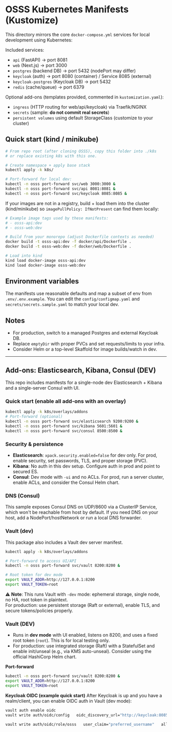 # OSSS Kubernetes Manifests (Kustomize)

This directory mirrors the core `docker-compose.yml` services for local development using Kubernetes:

Included services:
- `api` (FastAPI) -> port 8081
- `web` (Next.js) -> port 3000
- `postgres` (backend DB) -> port 5432 (nodePort may differ)
- `keycloak` (auth) -> port 8080 (container) / Service 8085 (external)
- `keycloak-postgres` (Keycloak DB) -> port 5432
- `redis` (cache/queue) -> port 6379

Optional add-ons (templates provided, commented in `kustomization.yaml`):
- `ingress` (HTTP routing for web/api/keycloak) via Traefik/NGINX
- `secrets` (sample: **do not commit real secrets**)
- `persistent volumes` using default StorageClass (customize to your cluster)

## Quick start (kind / minikube)

```bash
# From repo root (after cloning OSSS), copy this folder into ./k8s
# or replace existing k8s with this one.

# Create namespace + apply base stack
kubectl apply -k k8s/

# Port-forward for local dev:
kubectl -n osss port-forward svc/web 3000:3000 &
kubectl -n osss port-forward svc/api 8081:8081 &
kubectl -n osss port-forward svc/keycloak 8085:8085 &
```

If your images are not in a registry, build + load them into the cluster (kind/minikube) so `imagePullPolicy: IfNotPresent` can find them locally:

```bash
# Example image tags used by these manifests:
# - osss-api:dev
# - osss-web:dev

# Build from your monorepo (adjust Dockerfile contexts as needed)
docker build -t osss-api:dev -f docker/api/Dockerfile .
docker build -t osss-web:dev -f docker/web/Dockerfile .

# Load into kind
kind load docker-image osss-api:dev
kind load docker-image osss-web:dev
```

## Environment variables

The manifests use reasonable defaults and map a subset of env from `.env/.env.example`.
You can edit the `config/configmap.yaml` and `secrets/secrets.sample.yaml` to match your local dev.

## Notes

- For production, switch to a managed Postgres and external Keycloak DB.
- Replace `emptyDir` with proper PVCs and set requests/limits to your infra.
- Consider Helm or a top-level Skaffold for image builds/watch in dev.


---

## Add-ons: Elasticsearch, Kibana, Consul (DEV)

This repo includes manifests for a single-node dev Elasticsearch + Kibana and a single-server Consul with UI.

### Quick start (enable all add-ons with an overlay)
```bash
kubectl apply -k k8s/overlays/addons
# Port-forward (optional)
kubectl -n osss port-forward svc/elasticsearch 9200:9200 &
kubectl -n osss port-forward svc/kibana 5601:5601 &
kubectl -n osss port-forward svc/consul 8500:8500 &
```

### Security & persistence
- **Elasticsearch**: `xpack.security.enabled=false` for dev only. For prod, enable security, set passwords, TLS, and proper storage (PVC).
- **Kibana**: No auth in this dev setup. Configure auth in prod and point to secured ES.
- **Consul**: Dev mode with `-ui` and no ACLs. For prod, run a server cluster, enable ACLs, and consider the Consul Helm chart.

### DNS (Consul)
This sample exposes Consul DNS on UDP/8600 via a ClusterIP Service, which won't be reachable from host by default.
If you need DNS on your host, add a NodePort/hostNetwork or run a local DNS forwarder.



### Vault (dev)

This package also includes a Vault dev server manifest.

```bash
kubectl apply -k k8s/overlays/addons

# Port-forward to access UI/API
kubectl -n osss port-forward svc/vault 8200:8200 &

# Root token for dev mode
export VAULT_ADDR=http://127.0.0.1:8200
export VAULT_TOKEN=root
```

⚠️ **Note**: This runs Vault with `-dev` mode: ephemeral storage, single node, no HA, root token in plaintext.  
For production: use persistent storage (Raft or external), enable TLS, and secure tokens/policies properly.


### Vault (DEV)
- Runs in **dev mode** with UI enabled, listens on 8200, and uses a fixed root token (`root`). This is for local testing only.
- For production: use integrated storage (Raft) with a StatefulSet and enable init/unseal (e.g., via KMS auto-unseal). Consider using the official HashiCorp Helm chart.

**Port-forward**
```bash
kubectl -n osss port-forward svc/vault 8200:8200 &
export VAULT_ADDR=http://127.0.0.1:8200
export VAULT_TOKEN=root
```

**Keycloak OIDC (example quick start)**
After Keycloak is up and you have a realm/client, you can enable OIDC auth in Vault (dev mode):
```bash
vault auth enable oidc
vault write auth/oidc/config   oidc_discovery_url="http://keycloak:8085/realms/OSSS"   oidc_client_id="vault"   oidc_client_secret="<client-secret>"   default_role="osss"

vault write auth/oidc/role/osss   user_claim="preferred_username"   allowed_redirect_uris="http://localhost:8200/ui/vault/auth/oidc/oidc/callback"   allowed_redirect_uris="http://vault:8200/ui/vault/auth/oidc/oidc/callback"   policies="default"
```
